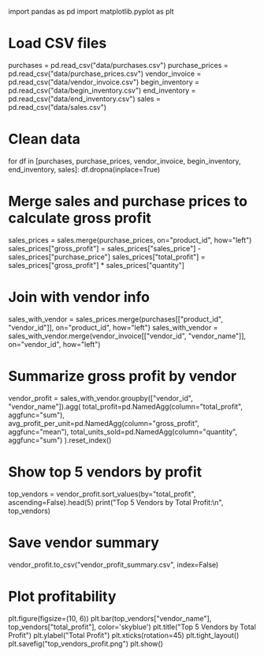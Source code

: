 import pandas as pd
import matplotlib.pyplot as plt

# Load CSV files
purchases = pd.read_csv("data/purchases.csv")
purchase_prices = pd.read_csv("data/purchase_prices.csv")
vendor_invoice = pd.read_csv("data/vendor_invoice.csv")
begin_inventory = pd.read_csv("data/begin_inventory.csv")
end_inventory = pd.read_csv("data/end_inventory.csv")
sales = pd.read_csv("data/sales.csv")

# Clean data
for df in [purchases, purchase_prices, vendor_invoice, begin_inventory, end_inventory, sales]:
    df.dropna(inplace=True)

# Merge sales and purchase prices to calculate gross profit
sales_prices = sales.merge(purchase_prices, on="product_id", how="left")
sales_prices["gross_profit"] = sales_prices["sales_price"] - sales_prices["purchase_price"]
sales_prices["total_profit"] = sales_prices["gross_profit"] * sales_prices["quantity"]

# Join with vendor info
sales_with_vendor = sales_prices.merge(purchases[["product_id", "vendor_id"]], on="product_id", how="left")
sales_with_vendor = sales_with_vendor.merge(vendor_invoice[["vendor_id", "vendor_name"]], on="vendor_id", how="left")

# Summarize gross profit by vendor
vendor_profit = sales_with_vendor.groupby(["vendor_id", "vendor_name"]).agg(
    total_profit=pd.NamedAgg(column="total_profit", aggfunc="sum"),
    avg_profit_per_unit=pd.NamedAgg(column="gross_profit", aggfunc="mean"),
    total_units_sold=pd.NamedAgg(column="quantity", aggfunc="sum")
).reset_index()

# Show top 5 vendors by profit
top_vendors = vendor_profit.sort_values(by="total_profit", ascending=False).head(5)
print("Top 5 Vendors by Total Profit:\n", top_vendors)

# Save vendor summary
vendor_profit.to_csv("vendor_profit_summary.csv", index=False)

# Plot profitability
plt.figure(figsize=(10, 6))
plt.bar(top_vendors["vendor_name"], top_vendors["total_profit"], color='skyblue')
plt.title("Top 5 Vendors by Total Profit")
plt.ylabel("Total Profit")
plt.xticks(rotation=45)
plt.tight_layout()
plt.savefig("top_vendors_profit.png")
plt.show()
